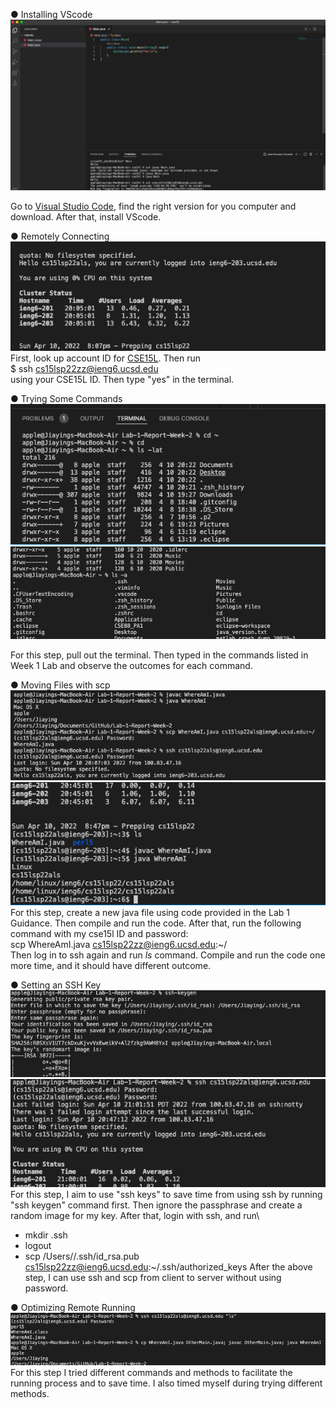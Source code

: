● Installing VScode
![Image](Install_VScode.png)

Go to [Visual Studio Code](https://code.visualstudio.com/), find the right version for you computer and download. After that, install VScode. 

● Remotely Connecting
![Image](Remote.png)
First, look up account ID for [CSE15L](https://sdacs.ucsd.edu/~icc/index.php). Then run\
$ ssh cs15lsp22zz@ieng6.ucsd.edu\
using your CSE15L ID. Then type "yes" in the terminal. 

● Trying Some Commands
![Image](trying_1.png)
![Image](trying_2.png)

For this step, pull out the terminal. Then typed in the commands listed in Week 1 Lab and observe the outcomes for each command. 

● Moving Files with scp
![Image](moving_1.png)
![Image](moving_2.png)
For this step, create a new java file using code provided in the Lab 1 Guidance. Then compile and run the code. After that, run the following command with my cse15l ID and password:\
scp WhereAmI.java cs15lsp22zz@ieng6.ucsd.edu:~/\
Then log in to ssh again and run _ls_ command. Compile and run the code one more time, and it should have different outcome.

● Setting an SSH Key
![Image](setting_1.png)
![Image](setting_2.png)
For this step, I aim to use "ssh keys" to save time from using ssh by running "ssh keygen" command first. Then ignore the passphrase and create a random image for my key. After that, login with ssh, and run\
* mkdir .ssh
* logout
* scp /Users/<user-name>/.ssh/id_rsa.pub cs15lsp22zz@ieng6.ucsd.edu:~/.ssh/authorized_keys
After the above step, I can use ssh and scp from client to server without using password.

● Optimizing Remote Running
![Image](optimizing.png)
For this step I tried different commands and methods to facilitate the running process and to save time. I also timed myself during trying different methods.
